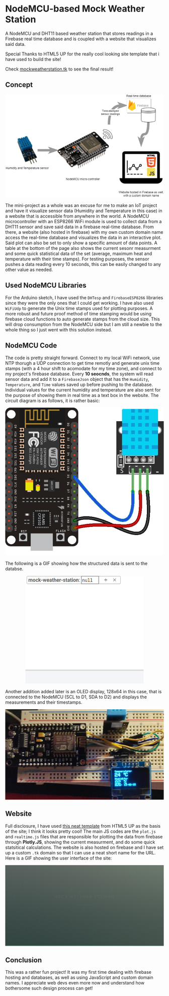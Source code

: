 # NodeMCU-based Mock Weather Station
A NodeMCU and DHT11 based weather station that stores readings in a Firebase real time database and is coupled with a website that visualizes said data.


Special Thanks to HTML5 UP for the really cool looking site template that i have used to build the site!


Check [mockweatherstation.tk](https://mockweatherstation.tk/) to see the final result!

## Concept

<p align="center">
  <img src="media/block.png" />
</p>

The mini-project as a whole was an excuse for me to make an IoT project and have it visualize sensor data (Humidity and Temperature in this case) in a website that is accessible from anywhere in the world. A NodeMCU microcontroller with an ESP8266 WiFi module is used to collect data from a DHT11 sensor and save said data in a firebase real-time database. From there, a website (also hosted in firebase) with my own custom domain name access the real-time database and visualizes the data in an interactive plot. Said plot can also be set to only show a specific amount of data points. A table at the bottom of the page also shows the current sesonr measurment and some quick statistical data of the set (average, maximum heat and temperature with their time stamps). For testing purposes, the sensor pushes a data reading every 10 seconds, this can be easily changed to any other value as needed.

## Used NodeMCU Libraries

For the Arduino sketch, I have used the ```DHTesp``` and ```FirebaseESP8266``` libraries since they were the only ones that I could get working. I have also used ```WiFiUdp``` to generate the Unix time stamps used for plotting purposes. A more robust and future proof method of time stamping would be using firebase cloud functions to auto generate stamps from the cloud size. This will drop consumption from the NodeMCU side but I am still a newbie to the whole thing so I just went with this solution instead.

## NodeMCU Code

The code is pretty straight forward. Connect to my local WiFi network, use NTP thorugh a UDP connection to get time remotly and generate unix time stamps (with a 4 hour shift to acomodate for my time zone), and connect to my project's firebase database. Every **10 seocnds**, the system will read sensor data and add it to a ```FirebaseJson``` object that has the ```Humidity```, ```Temperature```, and ```Time``` values saved up before pushing to the database. Individual values for the current humidity and temperature are also sent for the purpose of showing them in real time as a text box in the website. 
The circuit diagram is as follows, it is rather basic:

<p align="center">
  <img src="media/NodeMCU.png" />
</p>

The following is a GIF showing how the structured data is sent to the databse.

<p align="center">
  <img src="media/database.gif" />
</p>

Another addition added later is an OLED display, 128x64 in this case, that is connected to the NodeMCU (SCL to D1, SDA to D2) and displays the measurements and their timestamps.


<p align="center">
  <img src="media/oled.jpeg" />
</p>

## Website

Full disclosure, I have used [this neat template](https://html5up.net/overflow) from HTML5 UP as the basis of the site; I think it looks pretty cool! The main JS codes are the ```plot.js``` and ```realtime.js``` files that are responsible for plotting the data from firebase through **Plotly.JS**, showing the current measurment, and do some quick statsitical calculations. The website is also hosted on firebase and I have set up a custom ```.tk``` domain so that I can use a neat short name for the URL. Here is a GIF showing the user interface of the site:

<p align="center">
  <img src="media/site.gif" />
</p>

## Conclusion

This was a rather fun project! It was my first time dealing with firebase hosting and databases, as well as using JavaScript and custom domain names. I appreciate web devs even more now and understand how bothersome such design process can get!
